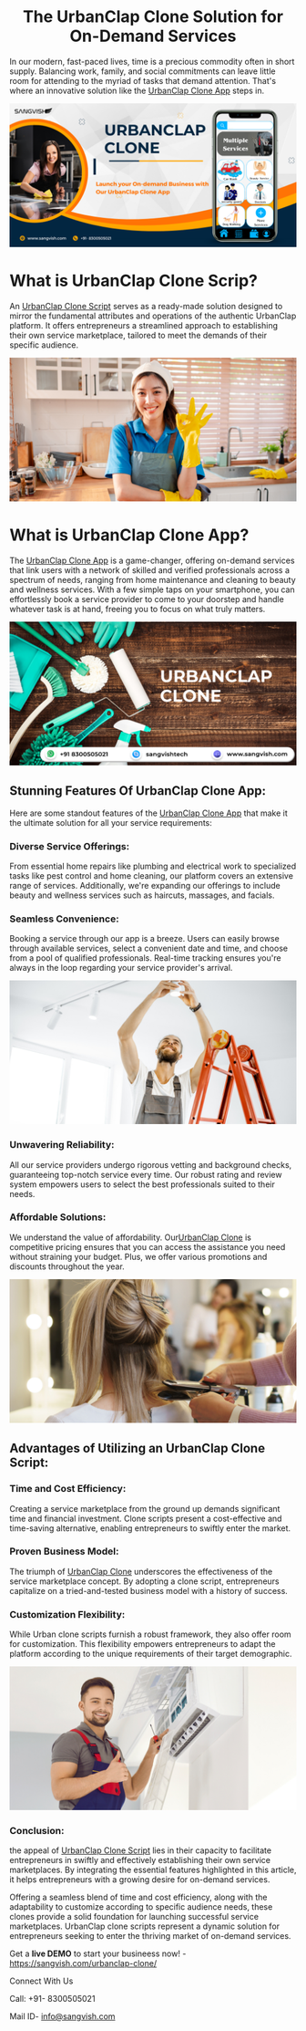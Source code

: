 <h1 align="center">The UrbanClap Clone Solution for On-Demand Services</h1>

In our modern, fast-paced lives, time is a precious commodity often in short supply. Balancing work, family, and social commitments can leave little room for attending to the myriad of tasks that demand attention. That's where an innovative solution like the [UrbanClap Clone App](https://sangvish.com/urbanclap-clone/) steps in.

<div class="Box-sc-g0xbh4-0 iIZCet"><img alt=“urbanclapclone.png" src="https://github.com/sangvishtechnologies/urbanclap-clone/blob/main/images/urbanclap-clone-1.png" data-hpc="true" class="Box-sc-g0xbh4-0 kzRgrI"></div>

# What is UrbanClap Clone Scrip?
An [UrbanClap Clone Script](https://sangvish.com/urbanclap-clone/) serves as a ready-made solution designed to mirror the fundamental attributes and operations of the authentic UrbanClap platform. It offers entrepreneurs a streamlined approach to establishing their own service marketplace, tailored to meet the demands of their specific audience.

<div class="Box-sc-g0xbh4-0 iIZCet"><img alt=“urbanclapclone.png" src="https://github.com/sangvishtechnologies/urbanclap-clone/blob/main/images/urbanclap-clone-2.png" data-hpc="true" class="Box-sc-g0xbh4-0 kzRgrI"></div>

# What is UrbanClap Clone App?
The [UrbanClap Clone App](https://sangvish.com/urbanclap-clone/) is a game-changer, offering on-demand services that link users with a network of skilled and verified professionals across a spectrum of needs, ranging from home maintenance and cleaning to beauty and wellness services. With a few simple taps on your smartphone, you can effortlessly book a service provider to come to your doorstep and handle whatever task is at hand, freeing you to focus on what truly matters.

<div class="Box-sc-g0xbh4-0 iIZCet"><img alt=“urbanclapclone.png" src="https://github.com/sangvishtechnologies/urbanclap-clone/blob/main/images/urbanclap-clone-3.png" data-hpc="true" class="Box-sc-g0xbh4-0 kzRgrI"></div>

## Stunning Features Of UrbanClap Clone App:
Here are some standout features of the [UrbanClap Clone App](https://sangvish.com/urbanclap-clone/) that make it the ultimate solution for all your service requirements:
### Diverse Service Offerings: 
From essential home repairs like plumbing and electrical work to specialized tasks like pest control and home cleaning, our platform covers an extensive range of services. Additionally, we're expanding our offerings to include beauty and wellness services such as haircuts, massages, and facials.
### Seamless Convenience:
 Booking a service through our app is a breeze. Users can easily browse through available services, select a convenient date and time, and choose from a pool of qualified professionals. Real-time tracking ensures you're always in the loop regarding your service provider's arrival.

<div class="Box-sc-g0xbh4-0 iIZCet"><img alt=“urbanclapclone.png" src="https://github.com/sangvishtechnologies/urbanclap-clone/blob/main/images/urbanclap-clone-4.png" data-hpc="true" class="Box-sc-g0xbh4-0 kzRgrI"></div>

### Unwavering Reliability: 
All our service providers undergo rigorous vetting and background checks, guaranteeing top-notch service every time. Our robust rating and review system empowers users to select the best professionals suited to their needs.
### Affordable Solutions: 
We understand the value of affordability. Our[UrbanClap Clone](https://sangvish.com/urbanclap-clone/) is competitive pricing ensures that you can access the assistance you need without straining your budget. Plus, we offer various promotions and discounts throughout the year.

<div class="Box-sc-g0xbh4-0 iIZCet"><img alt=“urbanclapclone.png" src="https://github.com/sangvishtechnologies/urbanclap-clone/blob/main/images/urbanclap-clone-5.png" data-hpc="true" class="Box-sc-g0xbh4-0 kzRgrI"></div>

## Advantages of Utilizing an UrbanClap Clone Script:
### Time and Cost Efficiency:
Creating a service marketplace from the ground up demands significant time and financial investment. Clone scripts present a cost-effective and time-saving alternative, enabling entrepreneurs to swiftly enter the market.
### Proven Business Model:
The triumph of [UrbanClap Clone](https://sangvish.com/urbanclap-clone/) underscores the effectiveness of the service marketplace concept. By adopting a clone script, entrepreneurs capitalize on a tried-and-tested business model with a history of success.
### Customization Flexibility:
While Urban clone scripts furnish a robust framework, they also offer room for customization. This flexibility empowers entrepreneurs to adapt the platform according to the unique requirements of their target demographic.

<div class="Box-sc-g0xbh4-0 iIZCet"><img alt=“urbanclapclone.png" src="https://github.com/sangvishtechnologies/urbanclap-clone/blob/main/images/urbanclap-clone-6.png" data-hpc="true" class="Box-sc-g0xbh4-0 kzRgrI"></div>

### Conclusion:
the appeal of [UrbanClap Clone Script](https://sangvish.com/urbanclap-clone/) lies in their capacity to facilitate entrepreneurs in swiftly and effectively establishing their own service marketplaces. By integrating the essential features highlighted in this article, it helps entrepreneurs with a growing desire for on-demand services. 

Offering a seamless blend of time and cost efficiency, along with the adaptability to customize according to specific audience needs, these clones provide a solid foundation for launching successful service marketplaces. UrbanClap clone scripts represent a dynamic solution for entrepreneurs seeking to enter the thriving market of on-demand services. 

Get a **live DEMO** to start your busineess now! - https://sangvish.com/urbanclap-clone/

Connect With Us

Call: +91- 8300505021

Mail ID-  [info@sangvish.com](mailto:info@sangvish.com)
